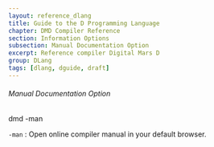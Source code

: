 ```yaml
---
layout: reference_dlang
title: Guide to the D Programming Language
chapter: DMD Compiler Reference
section: Information Options
subsection: Manual Documentation Option
excerpt: Reference compiler Digital Mars D
group: DLang
tags: [dlang, dguide, draft]
---
```


###### Manual Documentation Option

<div markdown='1' class='syntax'>
    dmd -man

`-man`
: Open online compiler manual in your default browser.
</div>

